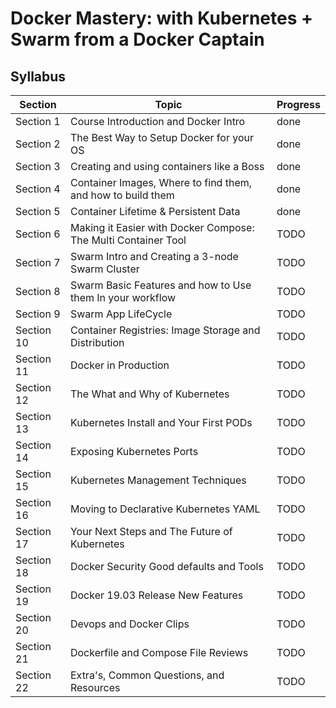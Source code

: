 # Docker Mastery: with Kubernetes + Swarm from a Docker Captain

## Syllabus

| Section    | Topic                                                          | Progress    |
| ---------- | -------------------------------------------------------------- | ----------- |
| Section 1  | Course Introduction and Docker Intro                           | done        |
| Section 2  | The Best Way to Setup Docker for your OS                       | done        |
| Section 3  | Creating and using containers like a Boss                      | done        |
| Section 4  | Container Images, Where to find them, and how to build them    | done        |
| Section 5  | Container Lifetime & Persistent Data                           | done        |
| Section 6  | Making it Easier with Docker Compose: The Multi Container Tool | TODO        |
| Section 7  | Swarm Intro and Creating a 3-node Swarm Cluster                | TODO        |
| Section 8  | Swarm Basic Features and how to Use them In your workflow      | TODO        |
| Section 9  | Swarm App LifeCycle                                            | TODO        |
| Section 10 | Container Registries: Image Storage and Distribution           | TODO        |
| Section 11 | Docker in Production                                           | TODO        |
| Section 12 | The What and Why of Kubernetes                                 | TODO        |
| Section 13 | Kubernetes Install and Your First PODs                         | TODO        |
| Section 14 | Exposing Kubernetes Ports                                      | TODO        |
| Section 15 | Kubernetes Management Techniques                               | TODO        |
| Section 16 | Moving to Declarative Kubernetes YAML                          | TODO        |
| Section 17 | Your Next Steps and The Future of Kubernetes                   | TODO        |
| Section 18 | Docker Security Good defaults and Tools                        | TODO        |
| Section 19 | Docker 19.03 Release New Features                              | TODO        |
| Section 20 | Devops and Docker Clips                                        | TODO        |
| Section 21 | Dockerfile and Compose File Reviews                            | TODO        |
| Section 22 | Extra's, Common Questions, and Resources                       | TODO        |
